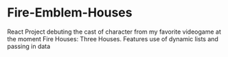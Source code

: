 # Fire-Emblem-Houses
 React Project debuting the cast of character from my favorite videogame at the moment Fire Houses: Three Houses. Features use of dynamic lists and passing in data
